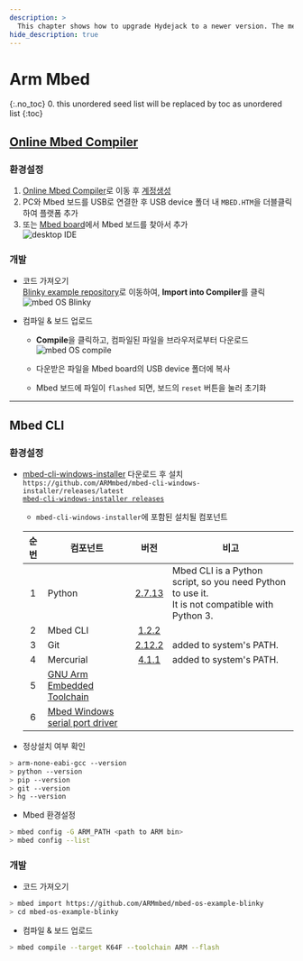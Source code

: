 ```yaml
---
description: >
  This chapter shows how to upgrade Hydejack to a newer version. The method depends on how you've installed Hydejack.
hide_description: true
---
```


# Arm Mbed

{:.no_toc}
0. this unordered seed list will be replaced by toc as unordered list
{:toc}

## [Online Mbed Compiler](https://os.mbed.com/)
### 환경설정 
1. [Online Mbed Compiler](https://os.mbed.com/)로 이동 후 [계정생성](https://os.mbed.com/account/signup/)
2. PC와 Mbed 보드를 USB로 연결한 후 USB device 폴더 내 `MBED.HTM`을 더블클릭하여 플랫폼 추가
3. 또는 [Mbed board](https://os.mbed.com/platforms)에서 Mbed 보드를 찾아서 추가  
  ![desktop IDE](https://s3-us-west-2.amazonaws.com/mbed-os-docs-images/add_to_compiler.png)

### 개발  
* 코드 가져오기  
  [Blinky example repository](https://os.mbed.com/teams/mbed-os-examples/code/mbed-os-example-blinky/)로 이동하여, **Import into Compiler**를 클릭  
  ![mbed OS Blinky](https://s3-us-west-2.amazonaws.com/mbed-os-docs-images/import_into_compiler.png) 


* 컴파일 & 보드 업로드
  * **Compile**을 클릭하고, 컴파일된 파일을 브라우저로부터 다운로드  
  ![mbed OS compile](https://s3-us-west-2.amazonaws.com/mbed-os-docs-images/online_compile_button.png)  

  * 다운받은 파일을 Mbed board의 USB device 폴더에 복사
  * Mbed 보드에 파일이 `flashed` 되면, 보드의 `reset` 버튼을 눌러 초기화 

---

## Mbed CLI
### 환경설정
* [mbed-cli-windows-installer](https://github.com/ARMmbed/mbed-cli-windows-installer/releases/latest) 다운로드 후 설치  
   `https://github.com/ARMmbed/mbed-cli-windows-installer/releases/latest`  
   [`mbed-cli-windows-installer releases`](https://github.com/ARMmbed/mbed-cli-windows-installer/releases)

  * `mbed-cli-windows-installer`에 포함된 설치될 컴포넌트  
   
  순번|컴포넌트|버전|비고
  :---:|---|:---:|---
  1|Python|[2.7.13](https://www.python.org/downloads/release/python-2713/)|Mbed CLI is a Python script, so you need Python to use it. <BR>It is not compatible with Python 3.
  2|Mbed CLI|[1.2.2](https://github.com/ARMmbed/mbed-cli)|
  3|Git|[2.12.2](https://git-scm.com/)|added to system's PATH.
  4|Mercurial|[4.1.1](https://www.mercurial-scm.org/)|added to system's PATH.
  5|[GNU Arm Embedded Toolchain](https://developer.arm.com/open-source/gnu-toolchain/gnu-rm/downloads)||
  6|[Mbed Windows serial port driver](https://os.mbed.com/docs/v5.9/tutorials/windows-serial-driver.html)||

* 정상설치 여부 확인
   
```bash
> arm-none-eabi-gcc --version
> python --version
> pip --version
> git --version
> hg --version
```

* Mbed 환경설정

```bash
> mbed config -G ARM_PATH <path to ARM bin>
> mbed config --list
```

### 개발  
* 코드 가져오기
```bash
> mbed import https://github.com/ARMmbed/mbed-os-example-blinky
> cd mbed-os-example-blinky
```

* 컴파일 & 보드 업로드
```bash
> mbed compile --target K64F --toolchain ARM --flash
```
